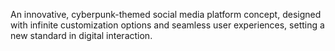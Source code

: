 An innovative, cyberpunk-themed social media platform concept, designed with infinite customization options and seamless user experiences, setting a new standard in digital interaction.
